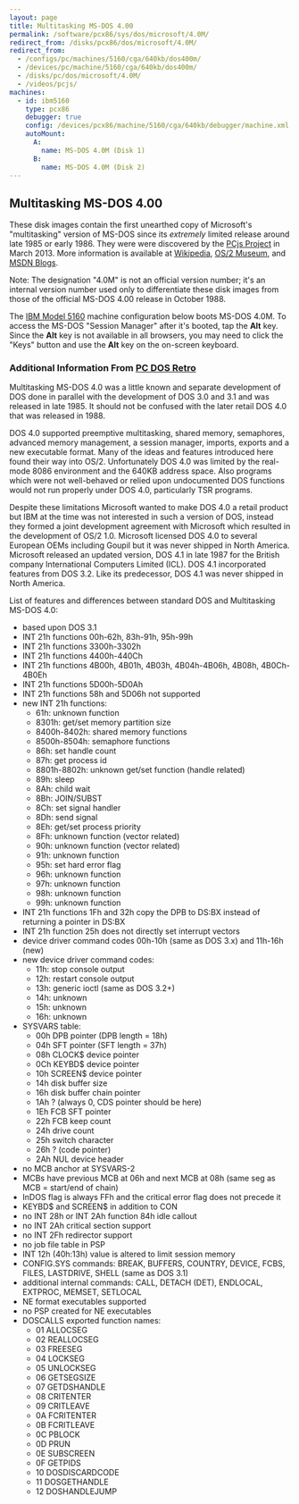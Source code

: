 ```yaml
---
layout: page
title: Multitasking MS-DOS 4.00
permalink: /software/pcx86/sys/dos/microsoft/4.0M/
redirect_from: /disks/pcx86/dos/microsoft/4.0M/
redirect_from:
  - /configs/pc/machines/5160/cga/640kb/dos400m/
  - /devices/pc/machine/5160/cga/640kb/dos400m/
  - /disks/pc/dos/microsoft/4.0M/
  - /videos/pcjs/
machines:
  - id: ibm5160
    type: pcx86
    debugger: true
    config: /devices/pcx86/machine/5160/cga/640kb/debugger/machine.xml
    autoMount:
      A:
        name: MS-DOS 4.0M (Disk 1)
      B:
        name: MS-DOS 4.0M (Disk 2)
---
```


Multitasking MS-DOS 4.00
------------------------

These disk images contain the first unearthed copy of Microsoft's "multitasking" version of MS-DOS
since its *extremely* limited release around late 1985 or early 1986.  They were were discovered by the
[PCjs Project](/docs/about/) in March 2013.  More information is available at
[Wikipedia](http://en.wikipedia.org/wiki/Multi-tasking_MS-DOS_4.0),
[OS/2 Museum](http://www.os2museum.com/wp/?p=1769), and
[MSDN Blogs](http://blogs.msdn.com/b/larryosterman/archive/2004/03/22/94209.aspx).

Note: The designation "4.0M" is not an official version number; it's an internal version number used only to
differentiate these disk images from those of the official MS-DOS 4.00 release in October 1988.

The [IBM Model 5160](/devices/pcx86/machine/) machine configuration below boots MS-DOS 4.0M.  To access the MS-DOS
"Session Manager" after it's booted, tap the **Alt** key.  Since the **Alt** key is not available in all browsers,
you may need to click the "Keys" button and use the **Alt** key on the on-screen keyboard.

### Additional Information From [PC DOS Retro](https://sites.google.com/site/pcdosretro/multitaskingdos4)

Multitasking MS-DOS 4.0 was a little known and separate development of DOS done in parallel with the development
of DOS 3.0 and 3.1 and was released in late 1985.  It should not be confused with the later retail DOS 4.0 that was
released in 1988.

DOS 4.0 supported preemptive multitasking, shared memory, semaphores, advanced memory management,
a session manager, imports, exports and a new executable format.  Many of the ideas and features introduced here found
their way into OS/2.  Unfortunately DOS 4.0 was limited by the real-mode 8086 environment and the 640KB address space.
Also programs which were not well-behaved or relied upon undocumented DOS functions would not run properly under
DOS 4.0, particularly TSR programs.

Despite these limitations Microsoft wanted to make DOS 4.0 a retail product but
IBM at the time was not interested in such a version of DOS, instead they formed a joint development agreement with
Microsoft which resulted in the development of OS/2 1.0.  Microsoft licensed DOS 4.0 to several European OEMs including
Goupil but it was never shipped in North America.  Microsoft released an updated version, DOS 4.1 in late 1987 for
the British company International Computers Limited (ICL).  DOS 4.1 incorporated features from DOS 3.2.  Like its
predecessor, DOS 4.1 was never shipped in North America.
 
List of features and differences between standard DOS and Multitasking MS-DOS 4.0:

* based upon DOS 3.1
* INT 21h functions 00h-62h, 83h-91h, 95h-99h
* INT 21h functions 3300h-3302h
* INT 21h functions 4400h-440Ch
* INT 21h functions 4B00h, 4B01h, 4B03h, 4B04h-4B06h, 4B08h, 4B0Ch-4B0Eh
* INT 21h functions 5D00h-5D0Ah
* INT 21h functions 58h and 5D06h not supported
* new INT 21h functions:
	* 61h: unknown function
	* 8301h: get/set memory partition size
	* 8400h-8402h: shared memory functions
	* 8500h-8504h: semaphore functions
	* 86h: set handle count
	* 87h: get process id
	* 8801h-8802h: unknown get/set function (handle related)
	* 89h: sleep
	* 8Ah: child wait
	* 8Bh: JOIN/SUBST
	* 8Ch: set signal handler
	* 8Dh: send signal
	* 8Eh: get/set process priority
	* 8Fh: unknown function (vector related)
	* 90h: unknown function (vector related)
	* 91h: unknown function
	* 95h: set hard error flag
	* 96h: unknown function
	* 97h: unknown function
	* 98h: unknown function
	* 99h: unknown function
* INT 21h functions 1Fh and 32h copy the DPB to DS:BX instead of returning a pointer in DS:BX
* INT 21h function 25h does not directly set interrupt vectors
* device driver command codes 00h-10h (same as DOS 3.x) and 11h-16h (new)
* new device driver command codes:
	* 11h: stop console output
	* 12h: restart console output
	* 13h: generic ioctl (same as DOS 3.2+)
	* 14h: unknown
	* 15h: unknown
	* 16h: unknown
* SYSVARS table:
	* 00h DPB pointer (DPB length = 18h)
	* 04h SFT pointer (SFT length = 37h)
	* 08h CLOCK$ device pointer
	* 0Ch KEYBD$ device pointer
	* 10h SCREEN$ device pointer
	* 14h disk buffer size
	* 16h disk buffer chain pointer
	* 1Ah ? (always 0, CDS pointer should be here)
	* 1Eh FCB SFT pointer
	* 22h FCB keep count
	* 24h drive count
	* 25h switch character
	* 26h ? (code pointer)
	* 2Ah NUL device header
* no MCB anchor at SYSVARS-2
* MCBs have previous MCB at 06h and next MCB at 08h (same seg as MCB = start/end of chain)
* InDOS flag is always FFh and the critical error flag does not precede it
* KEYBD$ and SCREEN$ in addition to CON
* no INT 28h or INT 2Ah function 84h idle callout
* no INT 2Ah critical section support
* no INT 2Fh redirector support
* no job file table in PSP
* INT 12h (40h:13h) value is altered to limit session memory
* CONFIG.SYS commands: BREAK, BUFFERS, COUNTRY, DEVICE, FCBS, FILES, LASTDRIVE, SHELL (same as DOS 3.1)
* additional internal commands: CALL, DETACH (DET), ENDLOCAL, EXTPROC, MEMSET, SETLOCAL
* NE format executables supported
* no PSP created for NE executables
* DOSCALLS exported function names:
	* 01 ALLOCSEG
	* 02 REALLOCSEG
	* 03 FREESEG
	* 04 LOCKSEG
	* 05 UNLOCKSEG
	* 06 GETSEGSIZE
	* 07 GETDSHANDLE
	* 08 CRITENTER
	* 09 CRITLEAVE
	* 0A FCRITENTER
	* 0B FCRITLEAVE
	* 0C PBLOCK
	* 0D PRUN
	* 0E SUBSCREEN
	* 0F GETPIDS
	* 10 DOSDISCARDCODE
	* 11 DOSGETHANDLE
	* 12 DOSHANDLEJUMP
